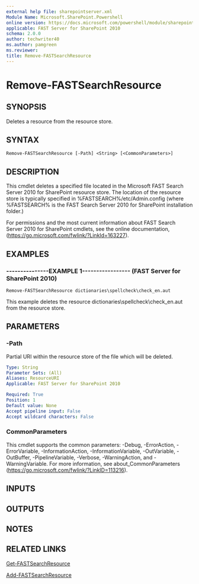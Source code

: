 ```yaml
---
external help file: sharepointserver.xml
Module Name: Microsoft.SharePoint.Powershell
online version: https://docs.microsoft.com/powershell/module/sharepoint-server/remove-fastsearchresource
applicable: FAST Server for SharePoint 2010
schema: 2.0.0
author: techwriter40
ms.author: pamgreen
ms.reviewer: 
title: Remove-FASTSearchResource
---
```


# Remove-FASTSearchResource

## SYNOPSIS
Deletes a resource from the resource store.

## SYNTAX

```
Remove-FASTSearchResource [-Path] <String> [<CommonParameters>]
```

## DESCRIPTION
This cmdlet deletes a specified file located in the Microsoft FAST Search Server 2010 for SharePoint resource store.
The location of the resource store is typically specified in %FASTSEARCH%/etc/Admin.config (where %FASTSEARCH% is the FAST Search Server 2010 for SharePoint installation folder.)

For permissions and the most current information about FAST Search Server 2010 for SharePoint cmdlets, see the online documentation, (https://go.microsoft.com/fwlink/?LinkId=163227).

## EXAMPLES

### ---------------EXAMPLE 1----------------- (FAST Server for SharePoint 2010)
```
Remove-FASTSearchResource dictionaries\spellcheck\check_en.aut
```

This example deletes the resource dictionaries\spellcheck\check_en.aut from the resource store.

## PARAMETERS

### -Path
Partial URI within the resource store of the file which will be deleted.

```yaml
Type: String
Parameter Sets: (All)
Aliases: ResourceURI
Applicable: FAST Server for SharePoint 2010

Required: True
Position: 1
Default value: None
Accept pipeline input: False
Accept wildcard characters: False
```

### CommonParameters
This cmdlet supports the common parameters: -Debug, -ErrorAction, -ErrorVariable, -InformationAction, -InformationVariable, -OutVariable, -OutBuffer, -PipelineVariable, -Verbose, -WarningAction, and -WarningVariable. For more information, see about_CommonParameters (https://go.microsoft.com/fwlink/?LinkID=113216).

## INPUTS

## OUTPUTS

## NOTES

## RELATED LINKS

[Get-FASTSearchResource](Get-FASTSearchResource.md)

[Add-FASTSearchResource](Add-FASTSearchResource.md)

